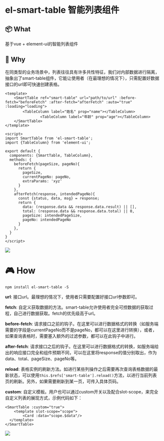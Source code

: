 # el-smart-table 智能列表组件

## 📦 What

基于vue + element-ui的智能列表组件

## 🚀 Why

在同类型的业务场景中，列表往往具有许多共性特征，我们对内部数据进行隔离，抽象出了smart-table组件，它能让使用者（在最理想的情况下），只需配置好数据接口的url即可快速创建表格。

```vue
<template>
    <SmartTable ref="smart-table" url="path/to/url" :before-fetch="beforeFetch" :after-fetch="afterFetch" :auto="true" :loading="loading">
        <TableColumn label="姓名" prop="name"></TableColumn>
				<TableColumn label="年龄" prop="age"></TableColumn>
    </SmartTable>
</template>

<script>
import SmartTable from 'el-smart-table';
import {TableColumn} from 'element-ui';

export default {
  components: {SmartTable, TableColumn},
  methods: {
    beforeFetch(pageSize, pageNo){
      return {
        pageSize,
        currentPageNo: pageNo,
        extraParams: 'xyz'
      }
    },
    afterFetch(response, intendedPageNo){
      const {status, data, msg} = response;
      return {
        data: (response.data && response.data.result) || [],
        total: (response.data && response.data.total) || 0,
        pageSize: intendedPageSize,
        pageNo: intendedPageNo
      }
    },
  }
} 
</script>
```

![](https://i.imgur.com/K8tfA2L.jpg)

# 🎮 How

`npm install el-smart-table -S`

**url**: 接口url。最理想的情况下，使用者只需要配置好接口url参数即可。

**fetch**: 自定义获取数据的方法。smart-table允许使用者完全可控数据的获取过程，自己进行数据获取。fetch的优先级高于url。

**before-fetch**: 请求接口之前的钩子。在这里可以进行数据格式的转换（如服务端需要的字段是currentPageNo而不是pageNo，都可以在这里进行转换），或者，如果查询表格时，需要塞入额外的过滤参数，都可以在此钩子中进行。

**after-fetch**: 请求接口之后的钩子。在这里可以进行数据格式的转换，如服务端给出的响应接口完全和组件预期不同，可以在这里将response的值分别取出，作为data、total、pageSize、pageNo等。

**reload**: 表格实例的刷新方法。如进行某些列操作之后需要再次查询表格数据的最新状态，可以使用`this.$refs['smart-table'].reload()`方法，以进行当前列表页的刷新。另外，如果需要刷新到某一页，可传入具体页码。

**custom**: 自定义模板。用户也可以通过custom开关以及配合slot-scope，来完全自定义列表的展现方式，示例代码如下：

```vue
<SmartTable :custom="true">
	<template slot-scope="scope">
		<Card :data="scope.$data"/>
  </template>
</SmartTable>
```

![](https://i.imgur.com/VZh3N3X.jpg)